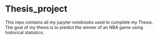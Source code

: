 # Thesis_project
This repo contains all my jupyter notebooks used to complete my Thesis. The goal of my thesis is to predict the winner of an NBA game using historical statistics.
